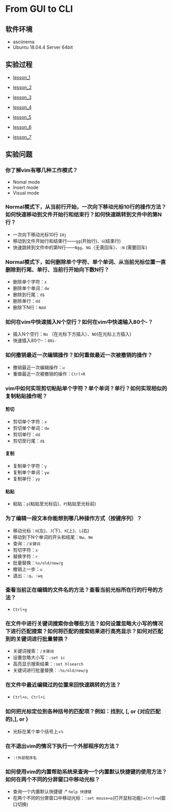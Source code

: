 # From GUI to CLI


## 软件环境
* asciinema
* Ubuntu 18.04.4 Server 64bit
  
## 实验过程
* [lesson_1](https://asciinema.org/a/7L5RgfzWj4o2LtAcrkotnNRwJ)

* [lesson_2](https://asciinema.org/a/wVYF4DVMjXnDDBVp1clfEu2Z5)

* [lesson_3](https://asciinema.org/a/WJUfMwZptqJyfYF6zBBZjcOga)

* [lesson_4](https://asciinema.org/a/G0bN0UOVdXgRrtgoW0Otpt16r)

* [lesson_5](https://asciinema.org/a/Jolz3s6QGqvUHCuxaVhJS18M0)

* [lesson_6](https://asciinema.org/a/PQLx7F2H0tVEiuMv5tIxnZ1HG)

* [lesson_7](https://asciinema.org/a/bg1V092EphAbmssiYqr4pu4Wl)
  
## 实验问题
### 你了解vim有哪几种工作模式？
  * Nomal mode
  * Insert mode
  * Visual mode

### Normal模式下，从当前行开始，一次向下移动光标10行的操作方法？如何快速移动到文件开始行和结束行？如何快速跳转到文件中的第N行？
* 一次向下移动光标10行 `10j`
* 移动到文件开始行和结束行——`gg`(开始行)、`G`(结束行)
* 快速跳转到文件中的第N行——`Ngg`、`NG`（无需回车）、`:N` (需要回车)
  
### Normal模式下，如何删除单个字符、单个单词、从当前光标位置一直删除到行尾、单行、当前行开始向下数N行？
* 删除单个字符：`x`
* 删除单个单词：`dw`
* 删除到行尾：`d$`
* 删除单行：`dd`
* 删除下N行：`Ndd`

### 如何在vim中快速插入N个空行？如何在vim中快速输入80个-？
* 插入N个空行：`No` （在光标下方插入）、`NO`(在光标上方插入)
* 快速插入80个-：`80i-`

### 如何撤销最近一次编辑操作？如何重做最近一次被撤销的操作？
* 撤销最近一次编辑操作：`u`
* 重做最近一次被撤销的操作：`Ctrl+R`

### vim中如何实现剪切粘贴单个字符？单个单词？单行？如何实现相似的复制粘贴操作呢？
#### 剪切
* 剪切单个字符：`x`
* 剪切单个单词：`dw`
* 剪切单行：`dd`
* 剪切至行尾：`d$`

#### 复制
* 复制单个字符：`y`
* 复制单个单词：`yw`
* 复制单行：`yy`

#### 粘贴
* 粘贴：`p`(粘贴至光标后)、`P`(粘贴至光标前)

 
### 为了编辑一段文本你能想到哪几种操作方式（按键序列）？
* 移动光标：`H`(左)、`J`(下)、`K`(上)、`L`(右)
* 移动到下N个单词的开头和结尾：`Nw`、`Ne`
* 查询：`/关键词`
* 剪切字符：`x`
* 替换字符：`r`
* 批量替换：`%s/old/new/g`
* 撤销上一步：`u`
* 退出：`:q`、`:wq`

### 查看当前正在编辑的文件名的方法？查看当前光标所在行的行号的方法？
* `Ctrl+g`

### 在文件中进行关键词搜索你会哪些方法？如何设置忽略大小写的情况下进行匹配搜索？如何将匹配的搜索结果进行高亮显示？如何对匹配到的关键词进行批量替换？
* 关键词搜索：`/关键词`
* 设置忽略大小写：`:set ic`
* 高亮显示搜索结果：`:set hlsearch`
* 关键词进行批量替换：`:%s/old/new/g`

### 在文件中最近编辑过的位置来回快速跳转的方法？
* `Ctrl+o`、`Ctrl+i`

### 如何把光标定位到各种括号的匹配项？例如：找到(, [, or {对应匹配的),], or }
* 光标在某个单个括号上+`%`

### 在不退出vim的情况下执行一个外部程序的方法？
* `:!外部程序名`

### 如何使用vim的内置帮助系统来查询一个内置默认快捷键的使用方法？如何在两个不同的分屏窗口中移动光标？
* 查询一个内置默认快捷键 :* `help 快捷键`
* 在两个不同的分屏窗口中移动光标：`:set mouse=a`(打开鼠标功能)+`Ctrl+w`(窗口切换)